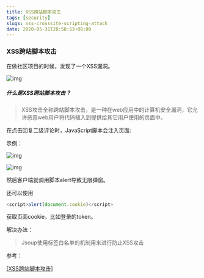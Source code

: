 ```yaml
---
title: XSS跨站脚本攻击
tags: [security]
slugs: xss-crosssite-scripting-attack
date: 2020-05-31T20:58:53+08:00
---
```


### XSS跨站脚本攻击

<!--more-->

在做社区项目的时候，发现了一个XSS漏洞。

![img](https://cdn.kayleh.top/gh/kayleh/cdn/img/XSS跨站脚本攻击/xss.png)



##### 什么是XSS跨站脚本攻击？

> XSS攻击全称跨站脚本攻击，是一种在web应用中的计算机安全漏洞，它允许恶意web用户将代码植入到提供给其它用户使用的页面中。

在点击回复二级评论时，JavaScript脚本会注入页面:

示例：

 ![img](https://cdn.kayleh.top/gh/kayleh/cdn/img/XSS跨站脚本攻击/2.png) 

 ![img](https://cdn.kayleh.top/gh/kayleh/cdn/img/XSS跨站脚本攻击/3.png) 

然后客户端就调用脚本alert导致无限弹窗。

还可以使用

```javascript
<script>alert(document.cookie)</script>
```

获取页面cookie，比如登录的token。

解决办法：

> Jsoup使用标签白名单的机制用来进行防止XSS攻击

参考：

[[XSS跨站脚本攻击]][1]

[1]: https://www.zykcoderman.xyz/web/post/detail/401 "XSS"
